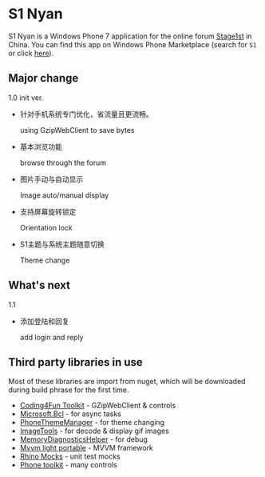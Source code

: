 # S1 Nyan

S1 Nyan is a Windows Phone 7 application for the online forum [Stage1st](http://bbs.saraba1st.com/2b) in China. You can find this app on Windows Phone Marketplace (search for `S1` or click [here](http://www.windowsphone.com/s?appid=61790166-792c-493b-bcc2-a2f1506292f5)).

## Major change

1.0 init ver.

* 针对手机系统专门优化，省流量且更流畅。

    using GzipWebClient to save bytes

* 基本浏览功能

    browse through the forum

* 图片手动与自动显示

    Image auto/manual display

* 支持屏幕旋转锁定

    Orientation lock

* S1主题与系统主题随意切换

    Theme change
    
## What's next

1.1

* 添加登陆和回复

    add login and reply


## Third party libraries in use

Most of these libraries are import from nuget, which will be downloaded during build phrase for the first time.

* [Coding4Fun Toolkit](http://coding4fun.codeplex.com/) - GZipWebClient & controls
* [Microsoft.Bcl](http://nuget.org/packages/Microsoft.Bcl/) - for async tasks
* [PhoneThemeManager](http://github.com/jeffwilcox/wp-thememanager/) - for theme changing
* [ImageTools](http://imagetools.codeplex.com/) - for decode & display gif images
* [MemoryDiagnosticsHelper](http://nuget.org/packages/MemoryDiagnosticsHelper/) - for debug
* [Mvvm light portable](http://mvvmlight.codeplex.com/SourceControl/network/forks/onovotny/MvvmLightPortable) - MVVM framework
* [Rhino Mocks](http://hibernatingrhinos.com/oss/rhino-mocks) - unit test mocks
* [Phone toolkit](http://phone.codeplex.com/) - many controls
